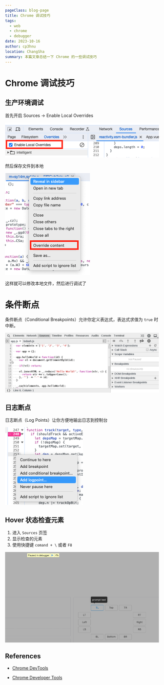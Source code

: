 ```yaml
---
pageClass: blog-page
title: Chrome 调试技巧
tags:
  - web
  - chrome
  - debugger
date: 2023-10-16
author: cp3hnu
location: ChangSha
summary: 本篇文章总结一下 Chrome 的一些调试技巧
---
```


# Chrome 调试技巧

## 生产环境调试

首先开启 Sources -> Enable Local Overrides

![](./assets/chrome-debugger-overrides.png)

然后保存文件到本地

![](./assets/chrome-debugger-override-content.png)

这样就可以修改本地文件，然后进行调试了

# 条件断点

条件断点（Conditional Breakpoints）允许你定义表达式，表达式求值为 `true` 时中断。

<img src="./assets/chrome-debugger-conditional-breakpoint.gif" style="zoom:67%;" />

## 日志断点

日志断点（Log Points）让你方便地输出日志到控制台

![](./assets/chrome-debugger-log-point.png)

## Hover 状态检查元素

1. 进入 `Sources` 页签
2. 显示检查的元素
3. 使用快捷键 `comand + \` 或者 `F8`

<img src="./assets/chrome-debugger-hover.png" style="zoom:67%;" />



## References

- [Chrome DevTools](https://developer.chrome.com/docs/devtools/javascript/breakpoints/)

- [Chrome Developer Tools](https://blittle.github.io/chrome-dev-tools/)
